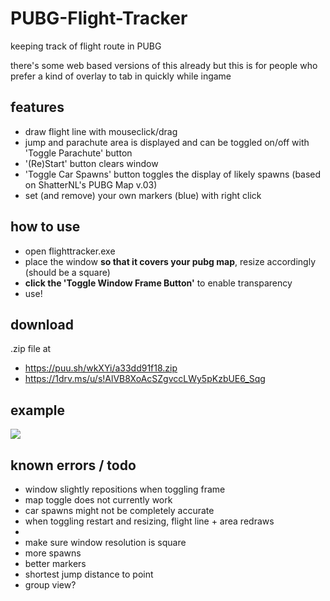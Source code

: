 # PUBG-Flight-Tracker
keeping track of flight route in PUBG

there's some web based versions of this already but this is for people who prefer a kind of overlay to tab in quickly while ingame

## features
- draw flight line with mouseclick/drag
- jump and parachute area is displayed and can be toggled on/off with 'Toggle Parachute' button
- '(Re)Start' button clears window
- 'Toggle Car Spawns' button toggles the display of likely spawns (based on ShatterNL's PUBG Map v.03)
- set (and remove) your own markers (blue) with right click

## how to use
- open flighttracker.exe
- place the window **so that it covers your pubg map**, resize accordingly (should be a square)
- **click the 'Toggle Window Frame Button'** to enable transparency
- use! 

## download
.zip file at 
- https://puu.sh/wkXYi/a33dd91f18.zip
- https://1drv.ms/u/s!AlVB8XoAcSZgvccLWy5pKzbUE6_Sqg

## example

![](https://puu.sh/wkXFk/ffb3a44c08.jpg)

## known errors / todo
- window slightly repositions when toggling frame
- map toggle does not currently work
- car spawns might not be completely accurate
- when toggling restart and resizing, flight line + area redraws
-
- make sure window resolution is square
- more spawns
- better markers
- shortest jump distance to point
- group view? 
